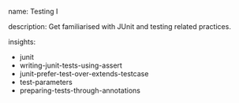 name: Testing I

description: Get familiarised with JUnit and testing related practices.

insights:
  - junit
  - writing-junit-tests-using-assert
  - junit-prefer-test-over-extends-testcase
  - test-parameters
  - preparing-tests-through-annotations
 
